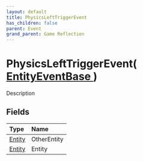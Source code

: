 ```yaml
---
layout: default
title: PhysicsLeftTriggerEvent
has_children: false
parent: Event
grand_parent: Game Reflection
---
```

# PhysicsLeftTriggerEvent( [ EntityEventBase ](/docs/game-reflection/events/entity_event_base) )
Description 

## Fields

| Type | Name |
|:-------------|:--------------|
| [Entity](/docs/game-reflection/classes/entity) | OtherEntity |
| [Entity](/docs/game-reflection/classes/entity) | Entity |

